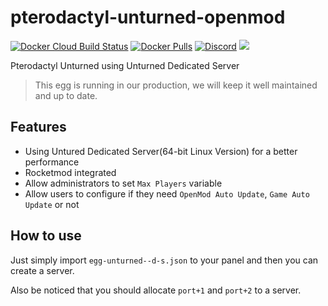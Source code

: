 # pterodactyl-unturned-openmod
[![Docker Cloud Build Status](https://img.shields.io/docker/cloud/build/restoremonarchy/pterodactyl-unturned-openmod.svg?style=flat)](https://hub.docker.com/r/hcgcloud/pterodactyl-unturned)
[![Docker Pulls](https://img.shields.io/docker/pulls/restoremonarchy/pterodactyl-unturned-openmod.svg?style=flat)](https://hub.docker.com/r/hcgcloud/pterodactyl-unturned)
[![Discord](https://img.shields.io/discord/666327627124047872)](https://discord.gg/7Xrqx2T)
![](https://img.shields.io/badge/status-prod-informational)

Pterodactyl Unturned using Unturned Dedicated Server

> This egg is running in our production, we will keep it well maintained and up to date.
## Features
- Using Untured Dedicated Server(64-bit Linux Version) for a better performance
- Rocketmod integrated
- Allow administrators to set `Max Players` variable
- Allow users to configure if they need `OpenMod Auto Update`, `Game Auto Update` or not

## How to use
Just simply import `egg-unturned--d-s.json` to your panel and then you can create a server.

Also be noticed that you should allocate `port+1` and `port+2` to a server.
